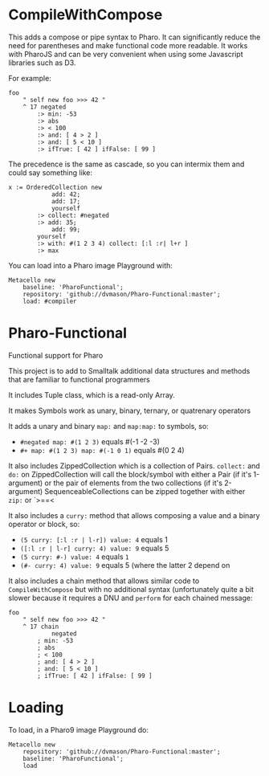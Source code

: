 # CompileWithCompose
This adds a compose or pipe syntax to Pharo. It can significantly
reduce the need for parentheses and make functional code more readable.
It works with PharoJS and can be very convenient when using some Javascript
libraries such as D3.

For example:
```smalltalk
foo
	" self new foo >>> 42 "
	^ 17 negated
		:> min: -53
		:> abs
		:> < 100
		:> and: [ 4 > 2 ]
		:> and: [ 5 < 10 ]
		:> ifTrue: [ 42 ] ifFalse: [ 99 ]
```
The precedence is the same as cascade, so you can intermix them and could say
something like:
```smalltalk
x := OrderedCollection new
			add: 42;
			add: 17;
			yourself
        :> collect: #negated
        :> add: 35;
        	add: 99;
		yourself
        :> with: #(1 2 3 4) collect: [:l :r| l+r ]
        :> max
```
You can load into a Pharo image Playground with:
```smalltalk
Metacello new 
    baseline: 'PharoFunctional';
    repository: 'github://dvmason/Pharo-Functional:master';
    load: #compiler
```
# Pharo-Functional
Functional support for Pharo

This project is to add to Smalltalk additional data structures and methods that are familiar to functional programmers

It includes Tuple class, which is a read-only Array.

It makes Symbols work as unary, binary, ternary, or quatrenary operators

It adds a unary and binary `map:` and `map:map:` to symbols, so:
 + `#negated map: #(1 2 3)` equals #(-1 -2 -3)
 + `#+ map: #(1 2 3) map: #(-1 0 1)` equals #(0 2 4)

It also includes ZippedCollection which is a collection of Pairs.
`collect:` and `do:` on ZippedCollection will call the block/symbol with either a Pair (if it's 1-argument) or the pair of elements from the two collections (if it's 2-argument)
SequenceableCollections can be zipped together with either `zip:` or `>==<

It also includes a `curry:` method that allows composing a value and a binary operator or block, so:
 + `(5 curry: [:l :r | l-r]) value: 4` equals 1
 + `([:l :r | l-r] curry: 4) value: 9` equals 5
 + `(5 curry: #-) value: 4` equals `1`
 + `(#- curry: 4) value: 9` equals 5
(where the latter 2 depend on 

It also includes a chain method that allows similar code to `CompileWithCompose` but with no additional syntax (unfortunately quite a bit slower because it requires a DNU and `perform` for each chained message:
```smalltalk
foo
	" self new foo >>> 42 "
	^ 17 chain 
	        negated
		; min: -53
		; abs
		; < 100
		; and: [ 4 > 2 ]
		; and: [ 5 < 10 ]
		; ifTrue: [ 42 ] ifFalse: [ 99 ]
```

# Loading
To load, in a Pharo9 image Playground do:
```smalltalk
Metacello new
	repository: 'github://dvmason/Pharo-Functional:master';
	baseline: 'PharoFunctional';
	load
```
